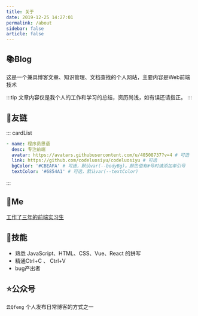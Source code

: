 ```yaml
---
title: 关于
date: 2019-12-25 14:27:01
permalink: /about
sidebar: false
article: false
---
```


## 📚Blog
这是一个兼具博客文章、知识管理、文档查找的个人网站，主要内容是Web前端技术

:::tip
文章内容仅是我个人的工作和学习的总结，资历尚浅，如有误还请指正。
:::


## 🎨友链
::: cardList
```yaml
- name: 程序员思语
  desc: 专注前端
  avatar: https://avatars.githubusercontent.com/u/40508737?v=4 # 可选
  link: https://github.com/codeluosiyu/codeluosiyu # 可选
  bgColor: '#CBEAFA' # 可选，默认var(--bodyBg)。颜色值有#号时请添加单引号
  textColor: '#6854A1' # 可选，默认var(--textColor)
```
:::


## 🐼Me
[工作了三年的前端实习生](https://github.com/rwerplus)

## 🐛技能
* 熟悉 JavaScript、HTML、CSS、Vue、React 的拼写
* 精通Ctrl+C 、 Ctrl+V
* bug产出者

<!-- 本人↓↓↓

<img src='https://cdn.jsdelivr.net/gh/xugaoyi/image_store/blog/20200103123203.jpg' alt='本人照片' style="width:106px;"> -->


## ⭐️公众号
`云Qfeng` 个人发布日常博客的方式之一

